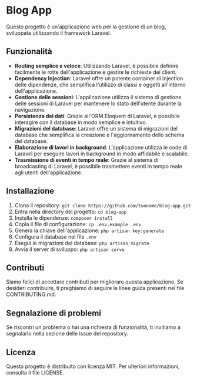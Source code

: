 # Blog App

Questo progetto è un'applicazione web per la gestione di un blog, sviluppata utilizzando il framework Laravel.

## Funzionalità

-   **Routing semplice e veloce**: Utilizzando Laravel, è possibile definire facilmente le rotte dell'applicazione e gestire le richieste dei client.
-   **Dependency Injection**: Laravel offre un potente container di injection delle dipendenze, che semplifica l'utilizzo di classi e oggetti all'interno dell'applicazione.
-   **Gestione delle sessioni**: L'applicazione utilizza il sistema di gestione delle sessioni di Laravel per mantenere lo stato dell'utente durante la navigazione.
-   **Persistenza dei dati**: Grazie all'ORM Eloquent di Laravel, è possibile interagire con il database in modo semplice e intuitivo.
-   **Migrazioni del database**: Laravel offre un sistema di migrazioni del database che semplifica la creazione e l'aggiornamento dello schema del database.
-   **Elaborazione di lavori in background**: L'applicazione utilizza le code di Laravel per eseguire lavori in background in modo affidabile e scalabile.
-   **Trasmissione di eventi in tempo reale**: Grazie al sistema di broadcasting di Laravel, è possibile trasmettere eventi in tempo reale agli utenti dell'applicazione.

## Installazione

1. Clona il repository: `git clone https://github.com/tuonome/blog-app.git`
2. Entra nella directory del progetto: `cd blog-app`
3. Installa le dipendenze: `composer install`
4. Copia il file di configurazione: `cp .env.example .env`
5. Genera la chiave dell'applicazione: `php artisan key:generate`
6. Configura il database nel file `.env`
7. Esegui le migrazioni del database: `php artisan migrate`
8. Avvia il server di sviluppo: `php artisan serve`

## Contributi

Siamo felici di accettare contributi per migliorare questa applicazione. Se desideri contribuire, ti preghiamo di seguire le linee guida presenti nel file CONTRIBUTING.md.

## Segnalazione di problemi

Se riscontri un problema o hai una richiesta di funzionalità, ti invitiamo a segnalarlo nella sezione delle issue del repository.

## Licenza

Questo progetto è distribuito con licenza MIT. Per ulteriori informazioni, consulta il file LICENSE.
